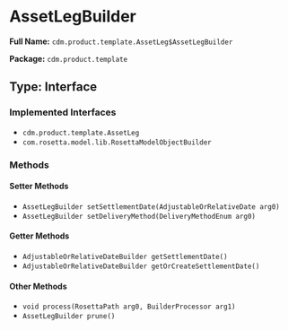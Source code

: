 # AssetLegBuilder

**Full Name:** `cdm.product.template.AssetLeg$AssetLegBuilder`

**Package:** `cdm.product.template`

## Type: Interface

### Implemented Interfaces

- `cdm.product.template.AssetLeg`
- `com.rosetta.model.lib.RosettaModelObjectBuilder`

### Methods

#### Setter Methods

- `AssetLegBuilder setSettlementDate(AdjustableOrRelativeDate arg0)`
- `AssetLegBuilder setDeliveryMethod(DeliveryMethodEnum arg0)`

#### Getter Methods

- `AdjustableOrRelativeDateBuilder getSettlementDate()`
- `AdjustableOrRelativeDateBuilder getOrCreateSettlementDate()`

#### Other Methods

- `void process(RosettaPath arg0, BuilderProcessor arg1)`
- `AssetLegBuilder prune()`

